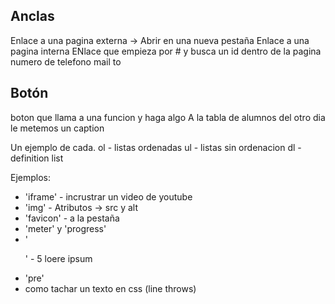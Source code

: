 ## Anclas
Enlace a una pagina externa -> Abrir en una nueva pestaña
Enlace a una pagina interna
ENlace que empieza por # y busca un id dentro de la pagina
numero de telefono
mail to

## Botón
boton que llama a una funcion y haga algo
A la tabla de alumnos del otro dia le metemos un caption

Un ejemplo de cada.
ol - listas ordenadas
ul - listas sin ordenacion
dl - definition list
 
Ejemplos:
* 'iframe' - incrustrar un video de youtube
* 'img' - Atributos -> src y alt
* 'favicon' - a la pestaña
* 'meter' y 'progress'
* '<p>' - 5 loere ipsum
* 'pre'
* como tachar un texto en css (line throws)


